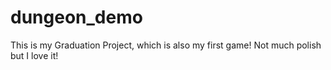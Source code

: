 # dungeon_demo
This is my Graduation Project, which is also my first game!
Not much polish but I love it!


